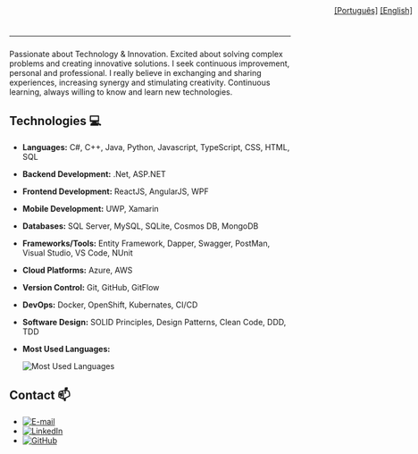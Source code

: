 <div style="position: relative;">
  <div style="position: fixed; top: 10px; right: 10px;">
    <a href="READMEP.md">[Português]</a>   <a href="# ">[English]</a>
  </div>
</div>


<!--
### Hi there 👋
**G10van1/G10van1** is a ✨ _special_ ✨ repository because its `README.md` (this file) appears on your GitHub profile.

Here are some ideas to get you started:

- 🔭 I’m currently working on ...
- 🌱 I’m currently learning ...
- 👯 I’m looking to collaborate on ...
- 🤔 I’m looking for help with ...
- 💬 Ask me about ...
- 📫 How to reach me: ...
- 😄 Pronouns: ...
- ⚡ Fun fact: ...
-->
_________________________________________________________________________________________________________________________
### 

Passionate about Technology & Innovation. Excited about solving complex problems and creating innovative solutions.
I seek continuous improvement, personal and professional. I really believe in exchanging and sharing experiences, increasing synergy and stimulating creativity.
Continuous learning, always willing to know and learn new technologies.

## Technologies 💻
- **Languages:** C#, C++, Java, Python, Javascript, TypeScript, CSS, HTML, SQL
- **Backend Development:** .Net, ASP.NET
- **Frontend Development:** ReactJS, AngularJS, WPF
- **Mobile Development:** UWP, Xamarin
- **Databases:** SQL Server, MySQL, SQLite, Cosmos DB, MongoDB
- **Frameworks/Tools:** Entity Framework, Dapper, Swagger, PostMan, Visual Studio, VS Code, NUnit
- **Cloud Platforms:** Azure, AWS
- **Version Control:** Git, GitHub, GitFlow
- **DevOps:** Docker, OpenShift, Kubernates, CI/CD
- **Software Design:** SOLID Principles, Design Patterns, Clean Code, DDD, TDD
- **Most Used Languages:** 
    
    ![Most Used Languages](https://github-readme-stats-git-masterrstaa-rickstaa.vercel.app/api/top-langs/?username=G10van1&layout=compact&bg_color=000&border_color=30A3DC&title_color=E94D5F&text_color=FFF&hide_title=true)

## Contact 📫
- [![E-mail](https://img.shields.io/badge/-Email-000?style=for-the-badge&logo=microsoft-outlook&logoColor=007BFF)](mailto:gionardi@hotmail.com) 
- [![LinkedIn](https://img.shields.io/badge/LinkedIn-0077B5?style=for-the-badge&logo=linkedin&logoColor=white)](https://www.linkedin.com/in/giovani-nardi/)
- [![GitHub](https://img.shields.io/badge/GitHub-100000?style=for-the-badge&logo=github&logoColor=white)](https://github.com/G10van1)
